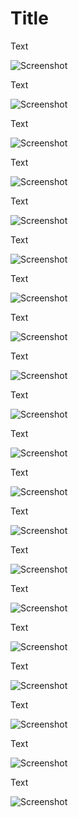 # Title

Text

![Screenshot](images/Screenshot_1.png)


Text

![Screenshot](images/Screenshot_2.png)


Text

![Screenshot](images/Screenshot_3.png)


Text

![Screenshot](images/Screenshot_4.png)


Text

![Screenshot](images/Screenshot_5.png)


Text

![Screenshot](images/Screenshot_6.png)


Text

![Screenshot](images/Screenshot_7.png)


Text

![Screenshot](images/Screenshot_8.png)


Text

![Screenshot](images/Screenshot_9.png)


Text

![Screenshot](images/Screenshot_10.png)


Text

![Screenshot](images/Screenshot_11.png)


Text

![Screenshot](images/Screenshot_12.png)


Text

![Screenshot](images/Screenshot_13.png)


Text

![Screenshot](images/Screenshot_14.png)


Text

![Screenshot](images/Screenshot_15.png)


Text

![Screenshot](images/Screenshot_16.png)


Text

![Screenshot](images/Screenshot_17.png)


Text

![Screenshot](images/Screenshot_18.png)


Text

![Screenshot](images/Screenshot_19.png)


Text

![Screenshot](images/Screenshot_20.png)

